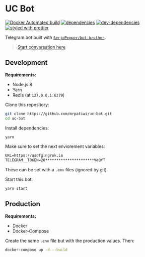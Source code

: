 # UC Bot

[![Docker Automated build][dockerhub-image]][dockerhub-url] [![dependencies][dependencies-image]][dependencies-url] [![dev-dependencies][dev-dependencies-image]][dev-dependencies-url] [![styled with prettier](https://img.shields.io/badge/styled_with-prettier-ff69b4.svg)](https://github.com/prettier/prettier)

Telegram bot built with [`SerjoPepper/bot-brother`](https://github.com/SerjoPepper/bot-brother).

> [Start conversation here](https://t.me/uc_bot)

## Development

**Requirements:**
*   Node.js 8
*   Yarn
*   Redis (at `127.0.0.1:6379`)

Clone this repository:

```sh
git clone https://github.com/mrpatiwi/uc-bot.git
cd uc-bot
```

Install dependencies:
```sh
yarn
```

Make sure to set the next enviorement variables:

```txt
URL=https://asdfg.ngrok.io
TELEGRAM__TOKEN=20**********************VeQYT
```

These can be set with a `.env` files (ignored by git).

Start this bot:

```sh
yarn start
```

## Production

**Requirements:**
*   Docker
*   Docker-Compose

Create the same `.env` file but with the production values. Then:

```sh
docker-compose up -d --build
```

[dockerhub-image]: https://img.shields.io/docker/automated/mrpatiwi/uc-bot.svg
[dockerhub-url]: https://hub.docker.com/r/mrpatiwi/uc-bot/
[dependencies-image]: https://david-dm.org/mrpatiwi/uc-bot.svg
[dependencies-url]: https://david-dm.org/mrpatiwi/uc-bot
[dev-dependencies-image]: https://david-dm.org/mrpatiwi/uc-bot/dev-status.svg
[dev-dependencies-url]: https://david-dm.org/mrpatiwi/uc-bot#info=devDependencies
